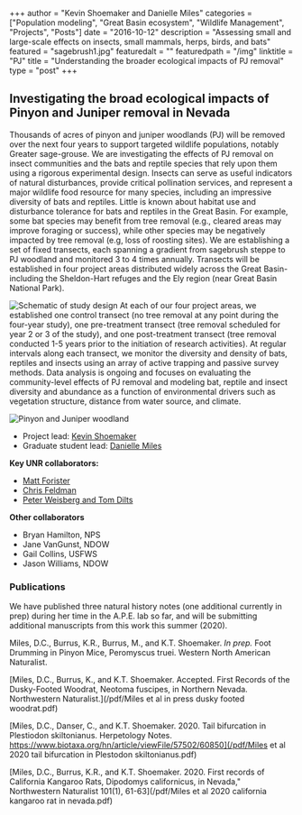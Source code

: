 +++
author = "Kevin Shoemaker and Danielle Miles"
categories = ["Population modeling", "Great Basin ecosystem", "Wildlife Management", "Projects", "Posts"]
date = "2016-10-12"
description = "Assessing small and large-scale effects on insects, small mammals, herps, birds, and bats"
featured = "sagebrush1.jpg"
featuredalt = ""
featuredpath = "/img"
linktitle = "PJ"
title = "Understanding the broader ecological impacts of PJ removal"
type = "post"
+++

## Investigating the broad ecological impacts of Pinyon and Juniper removal in Nevada

Thousands of acres of pinyon and juniper woodlands (PJ) will be removed over the next four years to support targeted wildlife populations, notably Greater sage-grouse. We are investigating the effects of PJ removal on insect communities and the bats and reptile species that rely upon them using a rigorous experimental design. Insects can serve as useful indicators of natural disturbances, provide critical pollination services, and represent a major wildlife food resource for many species, including an impressive diversity of bats and reptiles. Little is known about habitat use and disturbance tolerance for bats and reptiles in the Great Basin. For example, some bat species may benefit from tree removal (e.g., cleared areas may improve foraging or success), while other species may be negatively impacted by tree removal (e.g, loss of roosting sites). We are establishing a set of fixed transects, each spanning a gradient from sagebrush steppe to PJ woodland and monitored 3 to 4 times annually. Transects will be established in four project areas distributed widely across the Great Basin- including the Sheldon-Hart refuges and the Ely region (near Great Basin National Park).

![Schematic of study design](/img/GBLCCschematic.png)
At each of our four project areas, we established one control transect (no tree removal at any point during the four-year study), one pre-treatment transect (tree removal scheduled for year 2 or 3 of the study), and one post-treatment transect (tree removal conducted 1-5 years prior to the initiation of research activities). At regular intervals along each transect, we monitor the diversity and density of bats, reptiles and insects using an array of active trapping and passive survey methods. Data analysis is ongoing and focuses on evaluating the community-level effects of PJ removal and modeling bat, reptile and insect diversity and abundance as a function of environmental drivers such as vegetation structure, distance from water source, and climate.   

![Pinyon and Juniper woodland](/img/PJ1.jpg)

* Project lead: [Kevin Shoemaker](http://naes.unr.edu/shoemaker/)
* Graduate student lead: [Danielle Miles](https://www.linkedin.com/in/danielle-miles-79a08489)

**Key UNR collaborators:**

* [Matt Forister](https://sites.google.com/site/greatbasinbuglab/)
* [Chris Feldman](http://wolfweb.unr.edu/~ophis/Feldman_Lab/Welcome.html)
* [Peter Weisberg and Tom Dilts](https://naes.unr.edu/weisberg/)

**Other collaborators**

* Bryan Hamilton, NPS
* Jane VanGunst, NDOW
* Gail Collins, USFWS
* Jason Williams, NDOW

### Publications

We have published three natural history notes (one additional currently in prep) during her time in the A.P.E. lab so far, and will be submitting additional manuscripts from this work this summer (2020).

Miles, D.C., Burrus, K.R., Burrus, M., and K.T. Shoemaker. *In prep.* Foot Drumming in Pinyon Mice, Peromyscus truei. Western North American Naturalist.

[Miles, D.C., Burrus, K., and K.T. Shoemaker. Accepted. First Records of the Dusky-Footed Woodrat, Neotoma fuscipes, in Northern Nevada. Northwestern Naturalist.](/pdf/Miles et al in press dusky footed woodrat.pdf)

[Miles, D.C., Danser, C., and K.T. Shoemaker. 2020. Tail bifurcation in Plestiodon skiltonianus. Herpetology Notes. https://www.biotaxa.org/hn/article/viewFile/57502/60850](/pdf/Miles et al 2020 tail bifurcation in Plestodon skiltonianus.pdf)

[Miles, D.C.,  Burrus, K.R., and K.T. Shoemaker. 2020. First records of California Kangaroo Rats, Dipodomys californicus, in Nevada," Northwestern Naturalist 101(1), 61-63](/pdf/Miles et al 2020 california kangaroo rat in nevada.pdf)
